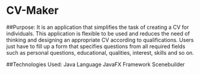 # CV-Maker
##Purpose:
It is an application that simplifies the task of creating a CV for individuals. This application is flexible to be used and reduces the need of thinking and designing an appropriate CV according to qualifications. Users just have to fill up a form that specifies questions from all required fields such as personal questions, educational, qualities, interest, skills and so on.

##Technologies Used:
Java Language
JavaFX Framework
Scenebuilder
